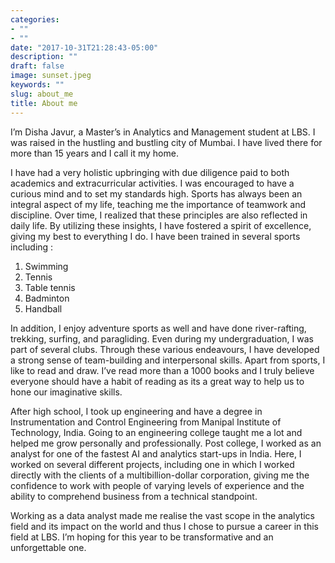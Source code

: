 ```yaml
---
categories:
- ""
- ""
date: "2017-10-31T21:28:43-05:00"
description: ""
draft: false
image: sunset.jpeg
keywords: ""
slug: about_me
title: About me
---
```



I’m Disha Javur, a Master’s in Analytics and Management student at LBS. I was raised in the hustling and bustling city of Mumbai. I have lived there for more than 15 years and I call it my home. 

I have had a very holistic upbringing with due diligence paid to both academics and extracurricular activities. I was encouraged to have a curious mind and to set my standards high. Sports has always been an integral aspect of my life, teaching me the importance of teamwork and discipline. Over time, I realized that these principles are also reflected in daily life. By utilizing these insights, I have fostered a spirit of excellence, giving my best to everything I do. I have been trained in several sports including : 

1. Swimming
2. Tennis 
3. Table tennis
4. Badminton 
5. Handball

In addition, I enjoy adventure sports as well and have done river-rafting, trekking, surfing, and paragliding. Even during my undergraduation, I was part of several clubs. Through these various endeavours, I have developed a strong sense of team-building and interpersonal skills. Apart from sports, I like to read and draw. I’ve read more than a 1000 books and I truly believe everyone should have a habit of reading as its a great way to help us to hone our imaginative skills. 

After high school, I took up engineering and have a degree in Instrumentation and Control Engineering from Manipal Institute of Technology, India. Going to an engineering college taught me a lot and helped me grow personally and professionally. Post college, I worked as an analyst for one of the fastest AI and analytics start-ups in India. Here, I worked on several different projects, including one in which I worked directly with the clients of a multibillion-dollar corporation, giving me the confidence to work with people of varying levels of experience and the ability to comprehend business from a technical standpoint. 

Working as a data analyst made me realise the vast scope in the analytics field and its impact on the world and thus I chose to pursue a career in this field at LBS. I’m hoping for this year to be transformative and an unforgettable one.

